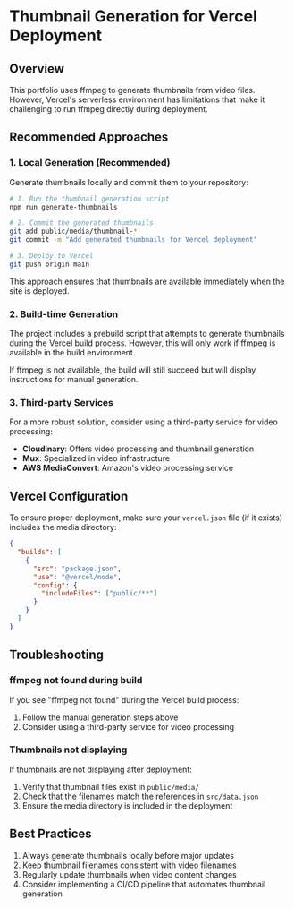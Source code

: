 # Thumbnail Generation for Vercel Deployment

## Overview

This portfolio uses ffmpeg to generate thumbnails from video files. However, Vercel's serverless environment has limitations that make it challenging to run ffmpeg directly during deployment.

## Recommended Approaches

### 1. Local Generation (Recommended)

Generate thumbnails locally and commit them to your repository:

```bash
# 1. Run the thumbnail generation script
npm run generate-thumbnails

# 2. Commit the generated thumbnails
git add public/media/thumbnail-*
git commit -m "Add generated thumbnails for Vercel deployment"

# 3. Deploy to Vercel
git push origin main
```

This approach ensures that thumbnails are available immediately when the site is deployed.

### 2. Build-time Generation

The project includes a prebuild script that attempts to generate thumbnails during the Vercel build process. However, this will only work if ffmpeg is available in the build environment.

If ffmpeg is not available, the build will still succeed but will display instructions for manual generation.

### 3. Third-party Services

For a more robust solution, consider using a third-party service for video processing:

- **Cloudinary**: Offers video processing and thumbnail generation
- **Mux**: Specialized in video infrastructure
- **AWS MediaConvert**: Amazon's video processing service

## Vercel Configuration

To ensure proper deployment, make sure your `vercel.json` file (if it exists) includes the media directory:

```json
{
  "builds": [
    {
      "src": "package.json",
      "use": "@vercel/node",
      "config": {
        "includeFiles": ["public/**"]
      }
    }
  ]
}
```

## Troubleshooting

### ffmpeg not found during build

If you see "ffmpeg not found" during the Vercel build process:

1. Follow the manual generation steps above
2. Consider using a third-party service for video processing

### Thumbnails not displaying

If thumbnails are not displaying after deployment:

1. Verify that thumbnail files exist in `public/media/`
2. Check that the filenames match the references in `src/data.json`
3. Ensure the media directory is included in the deployment

## Best Practices

1. Always generate thumbnails locally before major updates
2. Keep thumbnail filenames consistent with video filenames
3. Regularly update thumbnails when video content changes
4. Consider implementing a CI/CD pipeline that automates thumbnail generation